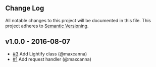 ## Change Log
All notable changes to this project will be documented in this file.
This project adheres to [Semantic Versioning](http://semver.org/).

## v1.0.0 - 2016-08-07
- [#3](https://github.com/maxcanna/node-lightify-rest/pull/3) Add Lightify class (@maxcanna)
- [#1](https://github.com/maxcanna/node-lightify-rest/pull/1) Add request handler (@maxcanna)
